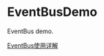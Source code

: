 # EventBusDemo
EventBus demo.

[EventBus使用详解](https://blog.csdn.net/u012317510/article/details/78935720)